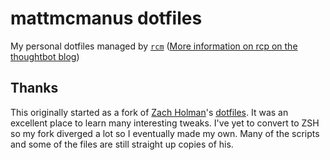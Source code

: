 # mattmcmanus dotfiles

My personal dotfiles managed by [`rcm`](https://github.com/thoughtbot/rcm) ([More information on rcp on the thoughtbot blog](http://robots.thoughtbot.com/rcm-for-rc-files-in-dotfiles-repos))



## Thanks


This originally started as a fork of [Zach Holman](http://github.com/holman)'s 
[dotfiles](http://github.com/holman/dotfiles). It was an excellent place to learn many interesting tweaks. I've yet to convert to ZSH so my fork diverged a lot so I eventually made my own. Many of the scripts and some of the files are still straight up copies of his. 
